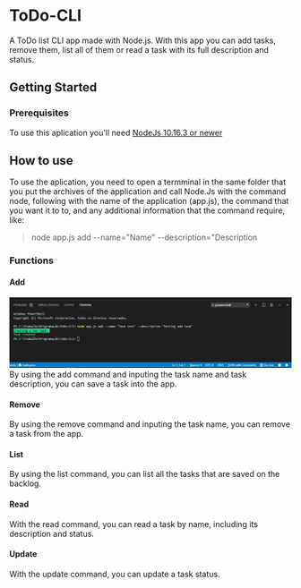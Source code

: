 # ToDo-CLI
A ToDo list CLI app made with Node.js. With this app you can add tasks, remove them, list all of them or read a task with its full description and status.

<h2>Getting Started</h2>
<h3>Prerequisites</h3>
To use this aplication you'll need <a href="https://nodejs.org/en/">NodeJs 10.16.3 or newer</a>

<h2>How to use</h2>

To use the aplication, you need to open a termminal in the same folder that you put the archives of the application and call Node.Js with the command node, following with the name of the application (app.js), the command that you want it to to, and any additional information that the command require, like:

<blockquote>node app.js add --name="Name" --description="Description</blockquote>

<h3>Functions</h3>
<h4>Add</h4>
  <img src="addTask.jpg">
By using the add command and inputing the task name and task description, you can save a task into the app.

<h4>Remove</h4>

By using the remove command and inputing the task name, you can remove a task from the app.

<h4>List</h4>

By using the list command, you can list all the tasks that are saved on the backlog.

<h4>Read</h4>

With the read command, you can read a task by name, including its description and status.

<h4>Update</h4>

With the update command, you can update a task status.
